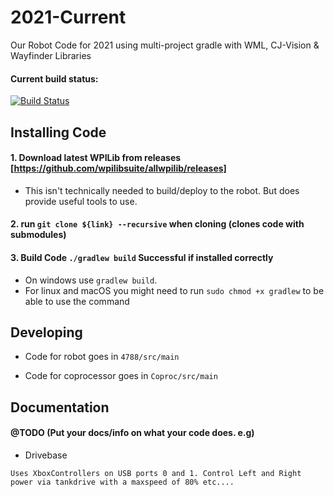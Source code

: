 # 2021-Current
Our Robot Code for 2021 using multi-project gradle with WML, CJ-Vision &amp; Wayfinder Libraries

#### Current build status:
[![Build Status](https://dev.azure.com/ConnorBuchel0890/CurtinFRC/_apis/build/status/CurtinFRC.2021-GameChangers?branchName=refs%2Fpull%2F4%2Fmerge)](https://dev.azure.com/ConnorBuchel0890/CurtinFRC/_build/latest?definitionId=15&branchName=refs%2Fpull%2F4%2Fmerge)

## Installing Code
#### 1. Download latest WPILib from releases [https://github.com/wpilibsuite/allwpilib/releases]
  - This isn't technically needed to build/deploy to the robot. But does provide useful tools to use.

#### 2. run `git clone ${link} --recursive` when cloning (clones code with submodules)

#### 3. Build Code `./gradlew build` Successful if installed correctly
  - On windows use `gradlew build`. 
  - For linux and macOS you might need to run `sudo chmod +x gradlew` to be able to use the command

## Developing
  - Code for robot goes in `4788/src/main`

  - Code for coprocessor goes in `Coproc/src/main`


## Documentation

#### @TODO (Put your docs/info on what your code does. e.g)

  - Drivebase
```
Uses XboxControllers on USB ports 0 and 1. Control Left and Right power via tankdrive with a maxspeed of 80% etc.... 
```

